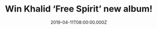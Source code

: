 ---
campaign-uuid: "c-0cdfa079-947a-4bd9-b9d9-42254b20aae7"
type: "Competition"
category: "Music"
date: "2019-04-11T08:00:00.000Z"
end-date: "2019-05-11T22:59:00.000Z"
disable-form: false
is_promoted: false
has_entry_page: true
title: "Win Khalid ‘Free Spirit’ new album!"
competition-description: "<p>His second album is finally here and we cannot wait to\
  \ hear it all! YES, we are talking about the R&B songwriter Khalid and his new album:\
  \ Free Spirit. We have managed to get our hands on one copy of Khalid’s 17-track\
  \ album to one lucky member to win.</p>\n<p>Want to be the first one hearing it?\
  \ Enter below for a chance to win.</p>\n"
hero-header: "Win Khalid ‘Free Spirit’ new album!"
terms-confirmation: "N/A"
banner-img: "https://assets.expresslyapp.com/asset-150782a7-2146-473d-bb77-8e9c241254ab.jpg"
logo-left-href: "aaa.nme.com"
logo-left-image: "https://assets.expresslyapp.com/asset-b7e42d8a-81fa-443b-b74b-d269a981ecb6.jpg"
logo-left-title: "NME AAA"
bg-image-hero: "https://assets.expresslyapp.com/asset-2b708eae-4be3-438f-ab28-fa5346e7d62c.jpg"
bg-image-first: "https://assets.expresslyapp.com/asset-e03f63b9-ea4f-41f5-b9f7-56371f88fc07.jpg"
section1-content: "<p>Featuring different artists such as John Mayer and SAFE this\
  \ brand new album it’s fresh like his first record. My Bad, Better, Bad Luck… are\
  \ some of Khalid’s brand new songs we are pretty sure you wont want to miss, that’\
  s why we are giving away  a copy of ‘Free Spirit’ to one lucky member to win and\
  \ discover Khalid’s new tunes.</p>\n<p>Enter the draw below for a chance to win\
  \ and it could be yours!</p>\n<p>Good luck!</p>\n"
entry-title: "Win Khalid ‘Free Spirit’ new album!"
entry-content: "<p>Enter the draw to win Khalid ‘Free Spirit’ new album by entering\
  \ below before 23:59 on 11th of May 2019.</p>\n"
has-winner: false
prize-description: "Khalid ‘Free Spirit’ new album"
special-conditions: "Multiple entries are allowed up to one every day\r\nThis competition\
  \ is also available on: http://club.expressly.io/competitons/khalid-free-spirit-album-giveaway"
country-restrictions:
- "GB"
---